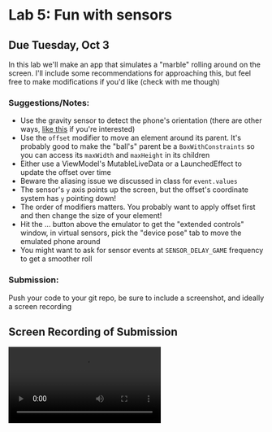 # Lab 5: Fun with sensors
## Due Tuesday, Oct 3

In this lab we'll make an app that simulates a "marble" rolling around on the screen.  I'll include some recommendations for approaching this, but feel free to make modifications if you'd like (check with me though)

### Suggestions/Notes:

* Use the gravity sensor to detect the phone's orientation (there are other ways, [like this](https://developer.android.com/guide/topics/sensors/sensors_position#sensors-pos-orient) if you're interested)
* Use the `offset` modifier to move an element around its parent.  It's probably good to make the "ball's" parent be a `BoxWithConstraints` so you can access its `maxWidth` and `maxHeight` in its children
* Either use a ViewModel's MutableLiveData or a LaunchedEffect to update the offset over time
* Beware the aliasing issue we discussed in class for `event.values`
* The sensor's `y` axis points up the screen, but the offset's coordinate system has `y` pointing down!
* The order of modifiers matters.  You probably want to apply offset first and then change the size of your element!
* Hit the ... button above the emulator to get the "extended controls" window, in virtual sensors, pick the "device pose" tab to move the emulated phone around
* You might want to ask for sensor events at `SENSOR_DELAY_GAME` frequency to get a smoother roll

### Submission:

Push your code to your git repo, be sure to include a screenshot, and ideally a screen recording



## Screen Recording of Submission
![This is an image](https://github.com/j2695203/MSD6018Repo/blob/5bee94c2b80221252a5a2ba67b3fab51bcddb9ba/Lab5_sensor/Screen%20Recording%20Lab5.mov)
